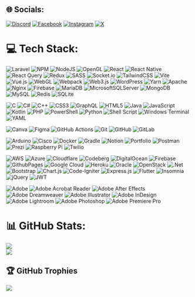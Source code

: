 
## 🌐 Socials:
[![Discord](https://img.shields.io/badge/Discord-%237289DA.svg?logo=discord&logoColor=white)](https://discord.gg/dyimz) [![Facebook](https://img.shields.io/badge/Facebook-%231877F2.svg?logo=Facebook&logoColor=white)](https://facebook.com/dyimz1324) [![Instagram](https://img.shields.io/badge/Instagram-%23E4405F.svg?logo=Instagram&logoColor=white)](https://instagram.com/dyimzkrizhan) [![X](https://img.shields.io/badge/X-black.svg?logo=X&logoColor=white)](https://x.com/dyimz1324) 

# 💻 Tech Stack:
![Laravel](https://img.shields.io/badge/laravel-%23FF2D20.svg?style=flat&logo=laravel&logoColor=white) 
![NPM](https://img.shields.io/badge/NPM-%23CB3837.svg?style=flat&logo=npm&logoColor=white) 
![NodeJS](https://img.shields.io/badge/node.js-6DA55F?style=flat&logo=node.js&logoColor=white) 
![OpenGL](https://img.shields.io/badge/OpenGL-%23FFFFFF.svg?style=flat&logo=opengl) 
![React](https://img.shields.io/badge/react-%2320232a.svg?style=flat&logo=react&logoColor=%2361DAFB) 
![React Native](https://img.shields.io/badge/react_native-%2320232a.svg?style=flat&logo=react&logoColor=%2361DAFB) 
![React Query](https://img.shields.io/badge/-React%20Query-FF4154?style=flat&logo=react%20query&logoColor=white) 
![Redux](https://img.shields.io/badge/redux-%23593d88.svg?style=flat&logo=redux&logoColor=white) 
![SASS](https://img.shields.io/badge/SASS-hotpink.svg?style=flat&logo=SASS&logoColor=white) 
![Socket.io](https://img.shields.io/badge/Socket.io-black?style=flat&logo=socket.io&badgeColor=010101) 
![TailwindCSS](https://img.shields.io/badge/tailwindcss-%2338B2AC.svg?style=flat&logo=tailwind-css&logoColor=white) 
![Vite](https://img.shields.io/badge/vite-%23646CFF.svg?style=flat&logo=vite&logoColor=white) 
![Vue.js](https://img.shields.io/badge/vue.js-%2335495e.svg?style=flat&logo=vuedotjs&logoColor=%234FC08D) 
![WebGL](https://img.shields.io/badge/WebGL-990000?logo=webgl&logoColor=white&style=flat) 
![Webpack](https://img.shields.io/badge/webpack-%238DD6F9.svg?style=flat&logo=webpack&logoColor=black) 
![Web3.js](https://img.shields.io/badge/web3.js-F16822?style=flat&logo=web3.js&logoColor=white) 
![WordPress](https://img.shields.io/badge/WordPress-%23117AC9.svg?style=flat&logo=WordPress&logoColor=white) 
![Yarn](https://img.shields.io/badge/yarn-%232C8EBB.svg?style=flat&logo=yarn&logoColor=white) 
![Apache](https://img.shields.io/badge/apache-%23D42029.svg?style=flat&logo=apache&logoColor=white) 
![Nginx](https://img.shields.io/badge/nginx-%23009639.svg?style=flat&logo=nginx&logoColor=white) 
![Firebase](https://img.shields.io/badge/firebase-a08021?style=flat&logo=firebase&logoColor=ffcd34) 
![MariaDB](https://img.shields.io/badge/MariaDB-003545?style=flat&logo=mariadb&logoColor=white) 
![MicrosoftSQLServer](https://img.shields.io/badge/Microsoft%20SQL%20Server-CC2927?style=flat&logo=microsoft%20sql%20server&logoColor=white) 
![MongoDB](https://img.shields.io/badge/MongoDB-%234ea94b.svg?style=flat&logo=mongodb&logoColor=white) 
![MySQL](https://img.shields.io/badge/mysql-4479A1.svg?style=flat&logo=mysql&logoColor=white) 
![Redis](https://img.shields.io/badge/redis-%23DD0031.svg?style=flat&logo=redis&logoColor=white) 
![SQLite](https://img.shields.io/badge/sqlite-%2307405e.svg?style=flat&logo=sqlite&logoColor=white) <br/>

![C](https://img.shields.io/badge/c-%2300599C.svg?style=flat&logo=c&logoColor=white) 
![C#](https://img.shields.io/badge/c%23-%23239120.svg?style=flat&logo=csharp&logoColor=white) 
![C++](https://img.shields.io/badge/c++-%2300599C.svg?style=flat&logo=c%2B%2B&logoColor=white) 
![CSS3](https://img.shields.io/badge/css3-%231572B6.svg?style=flat&logo=css3&logoColor=white) 
![GraphQL](https://img.shields.io/badge/-GraphQL-E10098?style=flat&logo=graphql&logoColor=white) 
![HTML5](https://img.shields.io/badge/html5-%23E34F26.svg?style=flat&logo=html5&logoColor=white) 
![Java](https://img.shields.io/badge/java-%23ED8B00.svg?style=flat&logo=openjdk&logoColor=white) 
![JavaScript](https://img.shields.io/badge/javascript-%23323330.svg?style=flat&logo=javascript&logoColor=%23F7DF1E) 
![Kotlin](https://img.shields.io/badge/kotlin-%237F52FF.svg?style=flat&logo=kotlin&logoColor=white) 
![PHP](https://img.shields.io/badge/php-%23777BB4.svg?style=flat&logo=php&logoColor=white) 
![PowerShell](https://img.shields.io/badge/PowerShell-%235391FE.svg?style=flat&logo=powershell&logoColor=white) 
![Python](https://img.shields.io/badge/python-3670A0?style=flat&logo=python&logoColor=ffdd54) 
![Shell Script](https://img.shields.io/badge/shell_script-%23121011.svg?style=flat&logo=gnu-bash&logoColor=white) 
![Windows Terminal](https://img.shields.io/badge/Windows%20Terminal-%234D4D4D.svg?style=flat&logo=windows-terminal&logoColor=white) 
![YAML](https://img.shields.io/badge/yaml-%23ffffff.svg?style=flat&logo=yaml&logoColor=151515) <br/>

![Canva](https://img.shields.io/badge/Canva-%2300C4CC.svg?style=flat&logo=Canva&logoColor=white) 
![Figma](https://img.shields.io/badge/figma-%23F24E1E.svg?style=flat&logo=figma&logoColor=white)
![GitHub Actions](https://img.shields.io/badge/github%20actions-%232671E5.svg?style=flat&logo=githubactions&logoColor=white) 
![Git](https://img.shields.io/badge/git-%23F05033.svg?style=flat&logo=git&logoColor=white) 
![GitHub](https://img.shields.io/badge/github-%23121011.svg?style=flat&logo=github&logoColor=white) 
![GitLab](https://img.shields.io/badge/gitlab-%23181717.svg?style=flat&logo=gitlab&logoColor=white) <br/>

![Arduino](https://img.shields.io/badge/-Arduino-00979D?style=flat&logo=Arduino&logoColor=white) 
![Cisco](https://img.shields.io/badge/cisco-%23049fd9.svg?style=flat&logo=cisco&logoColor=black) 
![Docker](https://img.shields.io/badge/docker-%230db7ed.svg?style=flat&logo=docker&logoColor=white) 
![Gradle](https://img.shields.io/badge/Gradle-02303A.svg?style=flat&logo=Gradle&logoColor=white) 
![Notion](https://img.shields.io/badge/Notion-%23000000.svg?style=flat&logo=notion&logoColor=white) 
![Portfolio](https://img.shields.io/badge/Portfolio-%23000000.svg?style=flat&logo=firefox&logoColor=#FF7139) 
![Postman](https://img.shields.io/badge/Postman-FF6C37?style=flat&logo=postman&logoColor=white) 
![Prezi](https://img.shields.io/badge/Prezi-%23000000.svg?style=flat&logo=Prezi&logoColor=white) 
![Raspberry Pi](https://img.shields.io/badge/-RaspberryPi-C51A4A?style=flat&logo=Raspberry-Pi) 
![Twilio](https://img.shields.io/badge/Twilio-F22F46?style=flat&logo=Twilio&logoColor=white)  <br/>

![AWS](https://img.shields.io/badge/AWS-%23FF9900.svg?style=flat&logo=amazon-aws&logoColor=white) 
![Azure](https://img.shields.io/badge/azure-%230072C6.svg?style=flat&logo=microsoftazure&logoColor=white) 
![Cloudflare](https://img.shields.io/badge/Cloudflare-F38020?style=flat&logo=Cloudflare&logoColor=white) 
![Codeberg](https://img.shields.io/badge/Codeberg-2185D0?style=flat&logo=Codeberg&logoColor=white) 
![DigitalOcean](https://img.shields.io/badge/DigitalOcean-%230167ff.svg?style=flat&logo=digitalOcean&logoColor=white) 
![Firebase](https://img.shields.io/badge/firebase-%23039BE5.svg?style=flat&logo=firebase) 
![GithubPages](https://img.shields.io/badge/github%20pages-121013?style=flat&logo=github&logoColor=white) 
![Google Cloud](https://img.shields.io/badge/GoogleCloud-%234285F4.svg?style=flat&logo=google-cloud&logoColor=white) 
![Heroku](https://img.shields.io/badge/heroku-%23430098.svg?style=flat&logo=heroku&logoColor=white) 
![Oracle](https://img.shields.io/badge/Oracle-F80000?style=flat&logo=oracle&logoColor=white) 
![OpenStack](https://img.shields.io/badge/Openstack-%23f01742.svg?style=flat&logo=openstack&logoColor=white) 
![.Net](https://img.shields.io/badge/.NET-5C2D91?style=flat&logo=.net&logoColor=white) 
![Bootstrap](https://img.shields.io/badge/bootstrap-%238511FA.svg?style=flat&logo=bootstrap&logoColor=white) 
![Chart.js](https://img.shields.io/badge/chart.js-F5788D.svg?style=flat&logo=chart.js&logoColor=white) 
![Code-Igniter](https://img.shields.io/badge/CodeIgniter-%23EF4223.svg?style=flat&logo=codeIgniter&logoColor=white) 
![Express.js](https://img.shields.io/badge/express.js-%23404d59.svg?style=flat&logo=express&logoColor=%2361DAFB) 
![Flutter](https://img.shields.io/badge/Flutter-%2302569B.svg?style=flat&logo=Flutter&logoColor=white) 
![Insomnia](https://img.shields.io/badge/Insomnia-black?style=flat&logo=insomnia&logoColor=5849BE) 
![jQuery](https://img.shields.io/badge/jquery-%230769AD.svg?style=flat&logo=jquery&logoColor=white) 
![JWT](https://img.shields.io/badge/JWT-black?style=flat&logo=JSON%20web%20tokens) <br/>

![Adobe](https://img.shields.io/badge/adobe-%23FF0000.svg?style=flat&logo=adobe&logoColor=white) 
![Adobe Acrobat Reader](https://img.shields.io/badge/Adobe%20Acrobat%20Reader-EC1C24.svg?style=flat&logo=Adobe%20Acrobat%20Reader&logoColor=white) 
![Adobe After Effects](https://img.shields.io/badge/Adobe%20After%20Effects-9999FF.svg?style=flat&logo=Adobe%20After%20Effects&logoColor=white) 
![Adobe Dreamweaver](https://img.shields.io/badge/Adobe%20Dreamweaver-FF61F6.svg?style=flat&logo=Adobe%20Dreamweaver&logoColor=white) 
![Adobe Illustrator](https://img.shields.io/badge/adobe%20illustrator-%23FF9A00.svg?style=flat&logo=adobe%20illustrator&logoColor=white) 
![Adobe InDesign](https://img.shields.io/badge/Adobe%20InDesign-49021F?style=flat&logo=adobeindesign&logoColor=FF3366) 
![Adobe Lightroom](https://img.shields.io/badge/Adobe%20Lightroom-31A8FF.svg?style=flat&logo=Adobe%20Lightroom&logoColor=white) 
![Adobe Photoshop](https://img.shields.io/badge/adobe%20photoshop-%2331A8FF.svg?style=flat&logo=adobe%20photoshop&logoColor=white) 
![Adobe Premiere Pro](https://img.shields.io/badge/Adobe%20Premiere%20Pro-9999FF.svg?style=flat&logo=Adobe%20Premiere%20Pro&logoColor=white)

# 📊 GitHub Stats:
<!-- ![](https://github-readme-stats.vercel.app/api?username=dyimz&theme=react&hide_border=true&include_all_commits=true&count_private=true)<br/> -->
![](https://github-readme-streak-stats.herokuapp.com/?user=dyimz&theme=react&hide_border=true)<br/>
![](https://github-readme-stats.vercel.app/api/top-langs/?username=dyimz&theme=react&hide_border=true&include_all_commits=true&count_private=true&layout=compact)

## 🏆 GitHub Trophies
<!--  -->
<!-- ![](https://github-profile-trophy.vercel.app/?username=dyimz&theme=radical&no-frame=true&no-bg=true&margin-w=4) -->
![](https://github-profile-trophy.vercel.app/?username=dyimz&theme=radical&no-frame=false&no-bg=true&margin-w=4&rank=SSS)


<!--  -->
